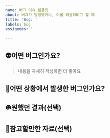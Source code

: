 ```yaml
---
name: 버그 이슈 템플릿
about: 버그가 발생했거나, 이를 해결하려고 할 때
title: 'Bug: '
labels: bug
assignees: ''

---
```


## 👽어떤 버그인가요?
>내용을 자세히 작성하면 더 좋아요


## 🤧어떤 상황에서 발생한 버그인가요?


## ☘️원했던 결과(선택)


## 📖참고할만한 자료(선택)
